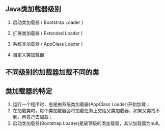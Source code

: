 ## Java类加载器级别

1. 启动类加载器 ( Bootstrap Loader )

2. 扩展类加载器 ( Extended Loader )

3. 系统类加载器 ( AppClass Loader )

4. 自定义类加载器

## 不同级别的加载器加载不同的类



## 类加载器的特定

1. 运行一个程序时，总是由系统类加载器(AppClass Loader)开始加载；
2. 在加载类时，每个类加载器会将加载任务上交给父类加载器，如果父类找不到，再自己去加载；
3. 启动类加载器(Bootstrap Loader)是最顶级的类加载器，其父加载器为null。
